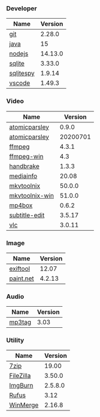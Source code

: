 
### Developer
Name                                                                                | Version
----                                                                                | -------
[git](https://github.com/git-for-windows/git/releases)                              | 2.28.0
[java](http://www.oracle.com/technetwork/java/javase/downloads/index.html)          | 15
[nodejs](https://nodejs.org/en/download/current/)                                   | 14.13.0
[sqlite](http://www.sqlite.org/download.html)                                       | 3.33.0
[sqlitespy](http://www.yunqa.de/delphi/doku.php/products/sqlitespy/index)           | 1.9.14
[vscode](https://code.visualstudio.com/updates)                                     | 1.49.3

### Video
Name                                                                                | Version
----                                                                                | -------
[atomicparsley](http://sourceforge.net/projects/atomicparsley/files/atomicparsley/) | 0.9.0
[atomicparsley](https://github.com/wez/atomicparsley)                               | 20200701
[ffmpeg](http://www.ffmpeg.org/download.html)                                       | 4.3.1
[ffmpeg-win](http://ffmpeg.zeranoe.com/builds/)                                     | 4.3
[handbrake](http://handbrake.fr/downloads.php)                                      | 1.3.3
[mediainfo](http://mediaarea.net/us/MediaInfo/Download/Windows)                     | 20.08
[mkvtoolnix](http://www.bunkus.org/videotools/mkvtoolnix/downloads.html)            | 50.0.0
[mkvtoolnix-win](http://www.fosshub.com/MKVToolNix.html)                            | 51.0.0
[mp4box](http://gpac.wp.mines-telecom.fr/mp4box/)                                   | 0.6.2
[subtitle-edit](https://github.com/SubtitleEdit/subtitleedit/releases)              | 3.5.17
[vlc](https://www.videolan.org/vlc/download-windows.html)                           | 3.0.11

### Image
Name                                                                                | Version
----                                                                                | -------
[exiftool](http://www.sno.phy.queensu.ca/~phil/exiftool/)                           | 12.07
[paint.net](http://www.getpaint.net/download.html)                                  | 4.2.13

### Audio
Name                                                                                | Version
----                                                                                | -------
[mp3tag](http://www.mp3tag.de/en/download.html)                                     | 3.03

### Utility
Name                                                                                | Version
----                                                                                | -------
[7zip](http://www.7-zip.org/download.html)                                          | 19.00
[FileZilla](https://filezilla-project.org/download.php?show_all=1)                  | 3.50.0
[ImgBurn](http://www.imgburn.com/index.php?act=download)                            | 2.5.8.0
[Rufus](https://github.com/pbatard/rufus/releases)                                  | 3.12
[WinMerge](http://winmerge.org/downloads/)                                          | 2.16.8
